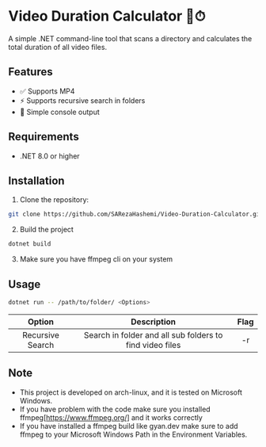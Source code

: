 # Video Duration Calculator 🎥⏱

A simple .NET command-line tool that scans a directory and calculates the total duration of all video files.

## Features
- ✅ Supports MP4
- ⚡ Supports recursive search in folders 
- 📝 Simple console output

## Requirements
- .NET 8.0 or higher

## Installation
1. Clone the repository:
```bash
git clone https://github.com/SARezaHashemi/Video-Duration-Calculator.git
```
2. Build the project
```bash
dotnet build
```
3. Make sure you have ffmpeg cli on your system
## Usage
```bash
dotnet run -- /path/to/folder/ <Options>
```
|Option|Description|Flag|
|:-----:|:--------:|:--:|
|Recursive Search| Search in folder and all sub folders to find video files| -r |


## Note
- This project is developed on arch-linux, and it is tested on Microsoft Windows.
- If you have problem with the code make sure you installed ffmpeg[https://www.ffmpeg.org/] and it works correctly
- If you have installed a ffmpeg build like gyan.dev make sure to add ffmpeg to your Microsoft Windows Path in the Environment Variables.

